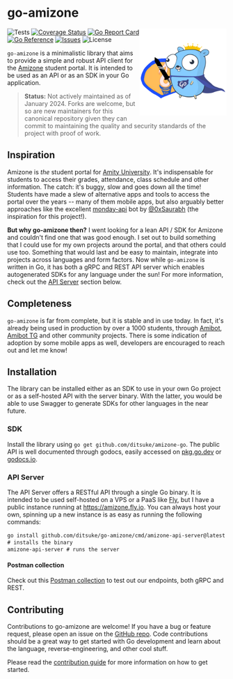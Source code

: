 # go-amizone

<img src="./assets/logo.png" width="200" height="200" align="right" alt="go-amizone logo" />

![Tests](https://img.shields.io/github/actions/workflow/status/ditsuke/go-amizone/ci.yml?label=tests&logo=github)
[![Coverage Status](https://img.shields.io/coveralls/github/ditsuke/go-amizone?logo=coveralls)][coveralls]
[![Go Report Card](https://goreportcard.com/badge/github.com/ditsuke/go-amizone?style=flat)][go-report-card]
[![Go Reference](https://pkg.go.dev/badge/github.com/ditsuke/go-amizone.svg)][go-reference]
[![Issues](https://img.shields.io/github/issues/ditsuke/go-amizone?logo=github)][issues]
![License](https://img.shields.io/github/license/ditsuke/go-amizone)

`go-amizone` is a minimalistic library that aims to provide a simple and robust API client for the
[Amizone](https://s.amizone.net) student portal. It is intended to be used as an API or as an SDK in your Go application.

> **Status:** Not actively maintained as of January 2024. Forks are welcome, but so are new maintainers
> for this canonical repository given they can commit to maintaining the quality and security
> standards of the project with proof of work.

## Inspiration

Amizone is _the_ student portal for [Amity University](https://www.amity.edu/). It's indispensable for students to
access their grades, attendance, class schedule and other information. The catch: it's buggy, slow and goes down all the
time! Students have made a slew of alternative apps and tools to access the portal over the years -- many of them mobile
apps, but also arguably better approaches like the excellent [monday-api][monday-api] bot by [@0xSaurabh][0xSaurabh]
(the inspiration for this project!).

**But why go-amizone then?** I went looking for a lean API / SDK for Amizone and couldn't find one that was good enough.
I set out to build something that I could use for my own projects around the portal, and that others could use
too. Something that would last and be easy to maintain, integrate into projects across languages and form factors.
Now while `go-amizone` is written in Go, it has both a gRPC and REST API server which enables autogenerated SDKs for
any language under the sun! For more information, check out the [API Server](#api-server) section below.

## Completeness

`go-amizone` is far from complete, but it is stable and in use today. In fact, it's already being used in production by
over a 1000 students, through [Amibot](https://github.com/asetalias/amibot), [Amibot TG](https://github.com/asetalias/amibot-tg)
and other community projects. There is some indication of adoption by some mobile apps as well, developers are
encouraged to reach out and let me know!

## Installation

The library can be installed either as an SDK to use in your own Go project or as a self-hosted API with the server
binary. With the latter, you would be able to use Swagger to generate SDKs for other languages in the near future.

### SDK

Install the library using `go get github.com/ditsuke/amizone-go`. The public API is well documented through godocs,
easily accessed on [pkg.go.dev][go-reference] or [godocs.io][godocs.io].

### API Server

The API Server offers a RESTful API through a single Go binary. It is intended to be used self-hosted on a VPS or a PaaS
like [Fly][fly], but I have a public instance running at https://amizone.fly.io. You can always host your own,
spinning up a new instance is as easy as running the following commands:

```shell
go install github.com/ditsuke/go-amizone/cmd/amizone-api-server@latest # installs the binary
amizone-api-server # runs the server
```

#### Postman collection

Check out this [Postman collection](https://www.postman.com/ditsuke/workspace/ditsuke) to test out our endpoints, both gRPC and REST.

## Contributing

Contributions to go-amizone are welcome! If you have a bug or feature request, please open an issue on the
[GitHub repo][github]. Code contributions should be a great way to get started with Go development and learn
about the language, reverse-engineering, and other cool stuff.

Please read the [contribution guide](./CONTRIBUTING.md) for more information on how to get started.

[monday-api]: https://github.com/0xSaurabh/monday-api
[0xSaurabh]: https://github.com/0xSaurabh/
[github]: https://github.com/ditsuke/amizone-go
[issues]: https://github.com/ditsuke/amizone-go/issues
[go-reference]: https://pkg.go.dev/github.com/ditsuke/go-amizone
[coveralls]: https://coveralls.io/github/ditsuke/go-amizone?branch=main
[fly]: https://fly.io
[go-report-card]: https://goreportcard.com/report/github.com/ditsuke/go-amizone
[godocs.io]: https://godocs.io/github.com/ditsuke/go-amizone
